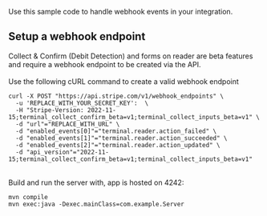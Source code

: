 Use this sample code to handle webhook events in your integration.

<h2>Setup a webhook endpoint</h2>	
Collect & Confirm (Debit Detection) and forms on reader are beta features and require a webhook endpoint to be created via the API.  
<br>
<br>
Use the following cURL command to create a valid webhook endpoint

```
curl -X POST "https://api.stripe.com/v1/webhook_endpoints" \
  -u 'REPLACE_WITH_YOUR_SECRET_KEY':  \
  -H "Stripe-Version: 2022-11-15;terminal_collect_confirm_beta=v1;terminal_collect_inputs_beta=v1" \
  -d "url"="REPLACE_WITH_URL" \
  -d "enabled_events[0]"="terminal.reader.action_failed" \
  -d "enabled_events[1]"="terminal.reader.action_succeeded" \
  -d "enabled_events[2]"="terminal.reader.action_updated" \
  -d "api_version"="2022-11-15;terminal_collect_confirm_beta=v1;terminal_collect_inputs_beta=v1"
```

<br>
Build and run the server with, app is hosted on 4242:  

```
mvn compile
mvn exec:java -Dexec.mainClass=com.example.Server
```

